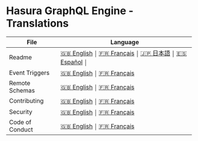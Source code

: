 # Hasura GraphQL Engine - Translations

| File            | Language      |
|-----------------|---------------|
| Readme          | [:uk: English](../README.md)          ￨ [:fr: Français](README.french.md)          ￨ [:jp: 日本語](README.japanese.md) ￨ [:es: Español](README.spanish.md)          ￨
| Event Triggers  | [:uk: English](../event-triggers.md)  ￨ [:fr: Français](event-triggers.french.md)  |
| Remote Schemas  | [:uk: English](../remote-schemas.md)  ￨ [:fr: Français](remote-schemas.french.md)  |
| Contributing    | [:uk: English](../CONTRIBUTING.md)    ￨ [:fr: Français](CONTRIBUTING.french.md)    |
| Security        | [:uk: English](../SECURITY.md)        ￨ [:fr: Français](SECURITY.french.md)        |
| Code of Conduct | [:uk: English](../code-of-conduct.md) ￨ [:fr: Français](code-of-conduct.french.md) |
